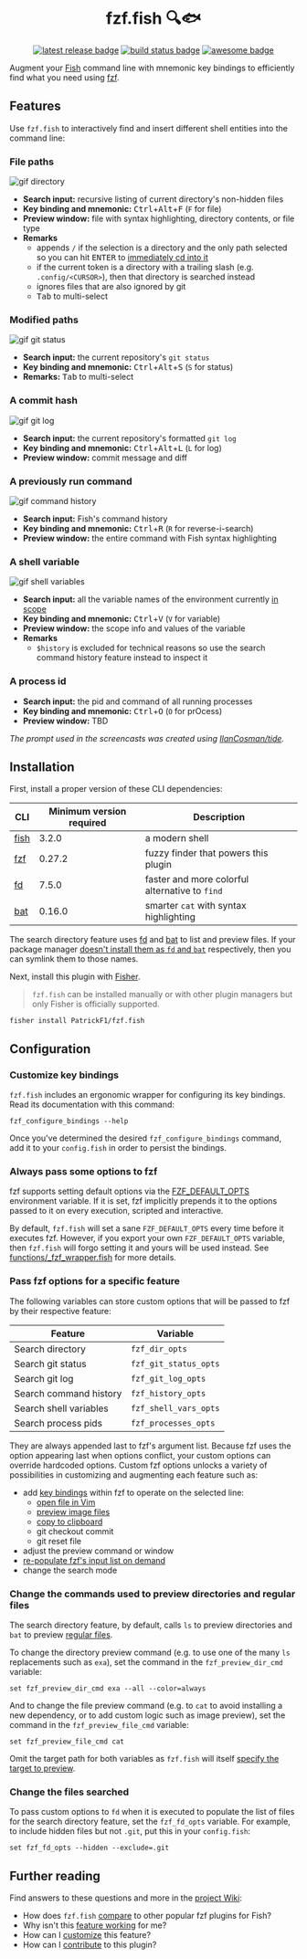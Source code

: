 <div align="center">

# fzf.fish 🔍🐟

[![latest release badge][]](https://github.com/patrickf1/fzf.fish/releases)
[![build status badge][]](https://github.com/patrickf1/fzf.fish/actions)
[![awesome badge][]](https://git.io/awsm.fish)

</div>

Augment your [Fish][] command line with mnemonic key bindings to efficiently find what you need using [fzf][].

## Features

Use `fzf.fish` to interactively find and insert different shell entities into the command line:

### File paths

![gif directory](images/directory.gif)

- **Search input:** recursive listing of current directory's non-hidden files
- **Key binding and mnemonic:** <kbd>Ctrl</kbd>+<kbd>Alt</kbd>+<kbd>F</kbd> (`F` for file)
- **Preview window:** file with syntax highlighting, directory contents, or file type
- **Remarks**
  - appends `/` if the selection is a directory and the only path selected so you can hit <kbd>ENTER</kbd> to [immediately cd into it][cd docs]
  - if the current token is a directory with a trailing slash (e.g. `.config/<CURSOR>`), then that directory is searched instead
  - ignores files that are also ignored by git
  - <kbd>Tab</kbd> to multi-select

### Modified paths

![gif git status](images/git_status.gif)

- **Search input:** the current repository's `git status`
- **Key binding and mnemonic:** <kbd>Ctrl</kbd>+<kbd>Alt</kbd>+<kbd>S</kbd> (`S` for status)
- **Remarks:** <kbd>Tab</kbd> to multi-select

### A commit hash

![gif git log](images/git_log.gif)

- **Search input:** the current repository's formatted `git log`
- **Key binding and mnemonic:** <kbd>Ctrl</kbd>+<kbd>Alt</kbd>+<kbd>L</kbd> (`L` for log)
- **Preview window:** commit message and diff

### A previously run command

![gif command history](images/command_history.gif)

- **Search input:** Fish's command history
- **Key binding and mnemonic:** <kbd>Ctrl</kbd>+<kbd>R</kbd> (`R` for reverse-i-search)
- **Preview window:** the entire command with Fish syntax highlighting

### A shell variable

![gif shell variables](images/shell_variables.gif)

- **Search input:** all the variable names of the environment currently [in scope][var scope]
- **Key binding and mnemonic:** <kbd>Ctrl</kbd>+<kbd>V</kbd> (`V` for variable)
- **Preview window:** the scope info and values of the variable
- **Remarks**
  - `$history` is excluded for technical reasons so use the search command history feature instead to inspect it

### A process id

- **Search input:** the pid and command of all running processes
- **Key binding and mnemonic:** <kbd>Ctrl</kbd>+<kbd>O</kbd> (`O` for prOcess)
- **Preview window:** TBD

_The prompt used in the screencasts was created using [IlanCosman/tide](https://github.com/IlanCosman/tide)._

## Installation

First, install a proper version of these CLI dependencies:

| CLI      | Minimum version required | Description                                    |
| -------- | ------------------------ | ---------------------------------------------- |
| [fish][] | 3.2.0                    | a modern shell                                 |
| [fzf][]  | 0.27.2                   | fuzzy finder that powers this plugin           |
| [fd][]   | 7.5.0                    | faster and more colorful alternative to `find` |
| [bat][]  | 0.16.0                   | smarter `cat` with syntax highlighting         |

The search directory feature uses [fd][] and [bat][] to list and preview files. If your package manager [doesn't install them as `fd` and `bat`](https://github.com/PatrickF1/fzf.fish/wiki/Troubleshooting#search-directory-feature-does-not-work) respectively, then you can symlink them to those names.

Next, install this plugin with [Fisher][].

> `fzf.fish` can be installed manually or with other plugin managers but only Fisher is officially supported.

```fish
fisher install PatrickF1/fzf.fish
```

## Configuration

### Customize key bindings

`fzf.fish` includes an ergonomic wrapper for configuring its key bindings. Read its documentation with this command:

```fish
fzf_configure_bindings --help
```

Once you've determined the desired `fzf_configure_bindings` command, add it to your `config.fish` in order to persist the bindings.

### Always pass some options to fzf

fzf supports setting default options via the [FZF_DEFAULT_OPTS](https://github.com/junegunn/fzf#environment-variables) environment variable. If it is set, fzf implicitly prepends it to the options passed to it on every execution, scripted and interactive.

By default, `fzf.fish` will set a sane `FZF_DEFAULT_OPTS` every time before it executes fzf. However, if you export your own `FZF_DEFAULT_OPTS` variable, then `fzf.fish` will forgo setting it and yours will be used instead. See [functions/\_fzf_wrapper.fish](functions/_fzf_wrapper.fish) for more details.

### Pass fzf options for a specific feature

The following variables can store custom options that will be passed to fzf by their respective feature:

| Feature                | Variable              |
| ---------------------- | --------------------- |
| Search directory       | `fzf_dir_opts`        |
| Search git status      | `fzf_git_status_opts` |
| Search git log         | `fzf_git_log_opts`    |
| Search command history | `fzf_history_opts`    |
| Search shell variables | `fzf_shell_vars_opts` |
| Search process pids    | `fzf_processes_opts`  |

They are always appended last to fzf's argument list. Because fzf uses the option appearing last when options conflict, your custom options can override hardcoded options. Custom fzf options unlocks a variety of possibilities in customizing and augmenting each feature such as:

- add [key bindings](https://www.mankier.com/1/fzf#Key/Event_Bindings) within fzf to operate on the selected line:
  - [open file in Vim](https://github.com/junegunn/fzf/issues/1360)
  - [preview image files](https://gitter.im/junegunn/fzf?at=5947962ef6a78eab48620792)
  - [copy to clipboard](https://betterprogramming.pub/boost-your-command-line-productivity-with-fuzzy-finder-985aa162ba5d)
  - git checkout commit
  - git reset file
- adjust the preview command or window
- [re-populate fzf's input list on demand](https://github.com/junegunn/fzf/issues/1750)
- change the search mode

### Change the commands used to preview directories and regular files

The search directory feature, by default, calls `ls` to preview directories and `bat` to preview [regular files](https://stackoverflow.com/questions/6858452/what-is-a-regular-file-on-unix).

To change the directory preview command (e.g. to use one of the many `ls` replacements such as `exa`), set the command in the `fzf_preview_dir_cmd` variable:

```fish
set fzf_preview_dir_cmd exa --all --color=always
```

And to change the file preview command (e.g. to `cat` to avoid installing a new dependency, or to add custom logic such as image preview), set the command in the `fzf_preview_file_cmd` variable:

```fish
set fzf_preview_file_cmd cat
```

Omit the target path for both variables as `fzf.fish` will itself [specify the target to preview](functions/_fzf_preview_file.fish#L7).

### Change the files searched

To pass custom options to `fd` when it is executed to populate the list of files for the search directory feature, set the `fzf_fd_opts` variable. For example, to include hidden files but not `.git`, put this in your `config.fish`:

```fish
set fzf_fd_opts --hidden --exclude=.git
```

## Further reading

Find answers to these questions and more in the [project Wiki](https://github.com/PatrickF1/fzf.fish/wiki):

- How does `fzf.fish` [compare](https://github.com/PatrickF1/fzf.fish/wiki/Prior-Art) to other popular fzf plugins for Fish?
- Why isn't this [feature working](https://github.com/PatrickF1/fzf.fish/wiki/Troubleshooting) for me?
- How can I [customize](https://github.com/PatrickF1/fzf.fish/wiki/Cookbook) this feature?
- How can I [contribute](https://github.com/PatrickF1/fzf.fish/wiki/Contributing) to this plugin?

[awesome badge]: https://awesome.re/mentioned-badge.svg
[bat]: https://github.com/sharkdp/bat
[build status badge]: https://img.shields.io/github/workflow/status/patrickf1/fzf.fish/CI
[cd docs]: https://fishshell.com/docs/current/cmds/cd.html
[fd]: https://github.com/sharkdp/fd
[fish]: https://fishshell.com
[fisher]: https://github.com/jorgebucaran/fisher
[fzf]: https://github.com/junegunn/fzf
[latest release badge]: https://img.shields.io/github/v/release/patrickf1/fzf.fish
[universal variable]: https://fishshell.com/docs/current/#more-on-universal-variables
[var scope]: https://fishshell.com/docs/current/#variable-scope
